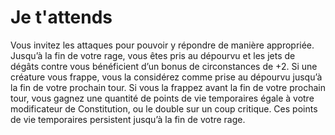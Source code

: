 # Je t'attends

<p>Vous invitez les attaques pour pouvoir y répondre de manière appropriée. Jusqu’à la fin de votre rage, vous êtes pris au dépourvu et les jets de dégâts contre vous bénéficient d’un bonus de circonstances de +2. Si une créature vous frappe, vous la considérez comme prise au dépourvu jusqu’à la fin de votre prochain tour. Si vous la frappez avant la fin de votre prochain tour, vous gagnez une quantité de points de vie temporaires égale à votre modificateur de Constitution, ou le double sur un coup critique. Ces points de vie temporaires persistent jusqu’à la fin de votre rage.</p>